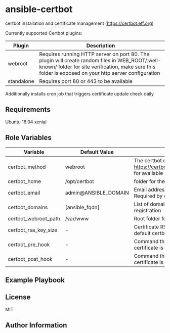 ansible-certbot
===============

certbot installation and certificate management (https://certbot.eff.org)

Currently supported Certbot plugins:

| Plugin | Description |
|---|---|
| webroot | Requires running HTTP server on port 80. The plugin will create random files in WEB_ROOT/.well-known/ folder for site verification, make sure this folder is exposed on your http server configuration |
| standalone | Requires port 80 or 443 to be available |
  
Additionally installs cron job that triggers certificate update check daily

Requirements
------------
Ubuntu 16.04 xenial

Role Variables
--------------


| Variable | Default Value | Description |
|---|---|---|
| certbot_method | webroot | The certbot certificate request method. See https://certbot.eff.org/docs/using.html#plugins for available plugins | 
| certbot_home | /opt/certbot | folder for the generated init/renew scripts  |
| certbot_email | admin@ANSIBLE_DOMAIN | Email address for certificate registration. Required by certbot |
| certbot_domains | [ansible_fqdn] |  List of domain names for certificate registration |
| certbot_webroot_path | /var/www | Root folder for webroot plugin |
| certbot_rsa_key_size | - | Certificate RSA key size. If not specified, default certbot value will be used |
| certbot_pre_hook | - | Command that will be executed before certificate is requested/updated | 
| certbot_post_hook | - | Command that will be executed after certificate is requested/updated |


Example Playbook
----------------
 

License
-------

MIT

Author Information
------------------

